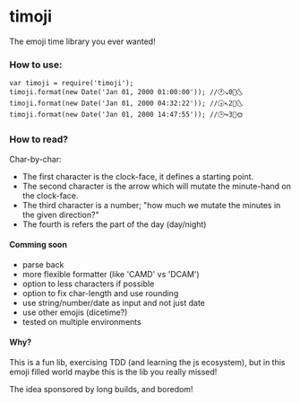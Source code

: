 # timoji

The emoji time library you ever wanted!

### How to use:
```
var timoji = require('timoji');
timoji.format(new Date('Jan 01, 2000 01:00:00')); //🕐↘️0⃣🌜
timoji.format(new Date('Jan 01, 2000 04:32:22')); //🕟↖️2⃣🌜
timoji.format(new Date('Jan 01, 2000 14:47:55')); //🕒↪️3⃣🌞
```
### How to read?

Char-by-char:
 - The first character is the clock-face, it defines a starting point.
 - The second character is the arrow which will mutate the minute-hand on the clock-face.
 - The third character is a number; "how much we mutate the minutes in the given direction?"
 - The fourth is refers the part of the day (day/night)

#### Comming soon

 - parse back
 - more flexible formatter (like 'CAMD' vs 'DCAM')
 - option to less characters if possible
 - option to fix char-length and use rounding
 - use string/number/date as input and not just date
 - use other emojis (dicetime?)
 - tested on multiple environments

#### Why?

This is a fun lib, exercising TDD (and learning the js ecosystem), but in this emoji filled world maybe this is the lib you really missed!

The idea sponsored by long builds, and boredom! 
